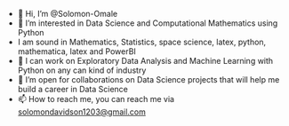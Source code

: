 - 👋 Hi, I’m @Solomon-Omale
- 👀 I’m interested in Data Science and Computational Mathematics using Python
- I am sound in Mathematics, Statistics, space science, latex, python, mathematica, latex and PowerBI 
- 🌱 I can work on Exploratory Data Analysis and Machine Learning with Python on any can kind of industry
- 💞️ I’m open for collaborations on Data Science projects that will help me build a career in Data Science
- 📫 How to reach me, you can reach me via solomondavidson1203@gmail.com

<!---
Solomon-Omale/Solomon-Omale is a ✨ special ✨ repository because its `README.md` (this file) appears on your GitHub profile.
You can click the Preview link to take a look at your changes.
--->
